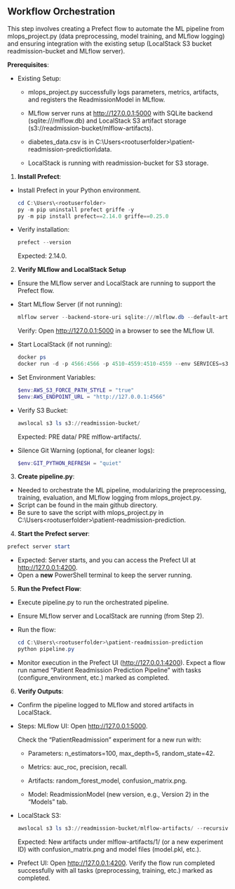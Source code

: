 ## Workflow Orchestration

This step involves creating a Prefect flow to automate the ML pipeline from mlops_project.py (data preprocessing, model training, and MLflow logging) and ensuring integration with the existing setup (LocalStack S3 bucket readmission-bucket and MLflow server).

**Prerequisites**:

- Existing Setup:
  
  + mlops_project.py successfully logs parameters, metrics, artifacts, and registers the ReadmissionModel in MLflow.
  
  + MLflow server runs at http://127.0.0.1:5000 with SQLite backend (sqlite:///mlflow.db) and LocalStack S3 artifact storage (s3://readmission-bucket/mlflow-artifacts).
  
  + diabetes_data.csv is in C:\Users\<rootuserfolder>\patient-readmission-prediction\data.
  
  + LocalStack is running with readmission-bucket for S3 storage.

1. **Install Prefect**:
   
- Install Prefect in your Python environment.
  ```powershell
  cd C:\Users\<rootuserfolder>
  py -m pip uninstall prefect griffe -y
  py -m pip install prefect==2.14.0 griffe==0.25.0
  ```

- Verify installation:
  ```powershell
  prefect --version
  ```
  Expected: 2.14.0.

2. **Verify MLflow and LocalStack Setup**
   
- Ensure the MLflow server and LocalStack are running to support the Prefect flow.

- Start MLflow Server (if not running):
  ```powershell
  mlflow server --backend-store-uri sqlite:///mlflow.db --default-artifact-root s3://readmission-bucket/mlflow-artifacts --host 127.0.0.1 --port 5000
  ```
  Verify: Open http://127.0.0.1:5000 in a browser to see the MLflow UI.

- Start LocalStack (if not running):
  ```powershell
  docker ps
  docker run -d -p 4566:4566 -p 4510-4559:4510-4559 --env SERVICES=s3,sns --env HOSTNAME_EXTERNAL=localhost --env S3_PATH_STYLE=1 localstack/localstack
  ```
- Set Environment Variables:
  ```powershell
  $env:AWS_S3_FORCE_PATH_STYLE = "true"
  $env:AWS_ENDPOINT_URL = "http://127.0.0.1:4566"
  ```
- Verify S3 Bucket:
  ```powershell
  awslocal s3 ls s3://readmission-bucket/
   ```
  Expected: PRE data/ PRE mlflow-artifacts/.

- Silence Git Warning (optional, for cleaner logs):
  ```powershell
  $env:GIT_PYTHON_REFRESH = "quiet"
  ```

3. **Create pipeline.py**:
   
- Needed to orchestrate the ML pipeline, modularizing the preprocessing, training, evaluation, and MLflow logging from mlops_project.py.
- Script can be found in the main github directory.
- Be sure to save the script with mlops_project.py in C:\Users\<rootuserfolder>\patient-readmission-prediction.

4. **Start the Prefect server**:
  ```powershell
  prefect server start
  ```
- Expected: Server starts, and you can access the Prefect UI at http://127.0.0.1:4200.
- Open a **new** PowerShell terminal to keep the server running.
  
5. **Run the Prefect Flow**:
   
- Execute pipeline.py to run the orchestrated pipeline.
- Ensure MLflow server and LocalStack are running (from Step 2).
- Run the flow:
  ```powershell
  cd C:\Users\<rootuserfolder>\patient-readmission-prediction
  python pipeline.py
  ```

- Monitor execution in the Prefect UI (http://127.0.0.1:4200). Expect a flow run named “Patient Readmission Prediction Pipeline” with tasks (configure_environment, etc.) marked as completed.

6. **Verify Outputs**:

- Confirm the pipeline logged to MLflow and stored artifacts in LocalStack.
- Steps:
  MLflow UI: Open http://127.0.0.1:5000.
  
  Check the “PatientReadmission” experiment for a new run with:
  
  + Parameters: n_estimators=100, max_depth=5, random_state=42.
  
  + Metrics: auc_roc, precision, recall.
  
  + Artifacts: random_forest_model, confusion_matrix.png.
  
  + Model: ReadmissionModel (new version, e.g., Version 2) in the “Models” tab.
  
- LocalStack S3:
  ```powershell
  awslocal s3 ls s3://readmission-bucket/mlflow-artifacts/ --recursive
  ```
  Expected: New artifacts under mlflow-artifacts/1/ (or a new experiment ID) with confusion_matrix.png and model files (model.pkl, etc.).
  
- Prefect UI: Open http://127.0.0.1:4200.
  Verify the flow run completed successfully with all tasks (preprocessing, training, etc.) marked as completed.
